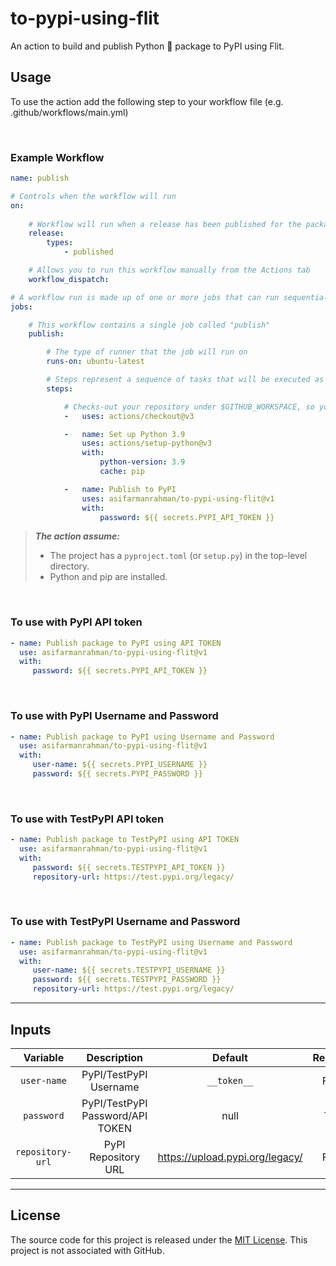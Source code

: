 # to-pypi-using-flit
 An action to build and publish Python 🐍 package to PyPI using Flit.

## Usage

To use the action add the following step to your workflow file (e.g. .github/workflows/main.yml)

<br>

### Example Workflow

```yaml
name: publish

# Controls when the workflow will run
on:
    
    # Workflow will run when a release has been published for the package
    release:
        types:
            - published

    # Allows you to run this workflow manually from the Actions tab
    workflow_dispatch:

# A workflow run is made up of one or more jobs that can run sequentially or in parallel
jobs:

    # This workflow contains a single job called "publish"
    publish:

        # The type of runner that the job will run on
        runs-on: ubuntu-latest

        # Steps represent a sequence of tasks that will be executed as part of the job
        steps:

            # Checks-out your repository under $GITHUB_WORKSPACE, so your job can access it
            -   uses: actions/checkout@v3

            -   name: Set up Python 3.9
                uses: actions/setup-python@v3
                with:
                    python-version: 3.9
                    cache: pip

            -   name: Publish to PyPI
                uses: asifarmanrahman/to-pypi-using-flit@v1
                with:
                    password: ${{ secrets.PYPI_API_TOKEN }}

```

> **_The action assume:_**
> * The project has a `pyproject.toml` (or `setup.py`) in the top-level directory.
> * Python and pip are installed.


<br>

### To use with PyPI API token

```yaml
- name: Publish package to PyPI using API TOKEN
  use: asifarmanrahman/to-pypi-using-flit@v1
  with:
     password: ${{ secrets.PYPI_API_TOKEN }}
```

<br>

### To use with PyPI Username and Password

```yaml
- name: Publish package to PyPI using Username and Password
  use: asifarmanrahman/to-pypi-using-flit@v1
  with:
     user-name: ${{ secrets.PYPI_USERNAME }}
     password: ${{ secrets.PYPI_PASSWORD }}
```

<br>

### To use with TestPyPI API token

```yaml
- name: Publish package to TestPyPI using API TOKEN
  use: asifarmanrahman/to-pypi-using-flit@v1
  with:
     password: ${{ secrets.TESTPYPI_API_TOKEN }}
     repository-url: https://test.pypi.org/legacy/
```

<br>

### To use with TestPyPI Username and Password

```yaml
- name: Publish package to TestPyPI using Username and Password
  use: asifarmanrahman/to-pypi-using-flit@v1
  with:
     user-name: ${{ secrets.TESTPYPI_USERNAME }}
     password: ${{ secrets.TESTPYPI_PASSWORD }}
     repository-url: https://test.pypi.org/legacy/
```

---

## Inputs

|     Variable     |           Description            |             Default             | Required |
|:----------------:|:--------------------------------:|:-------------------------------:|:--------:|
|   `user-name`    |      PyPI/TestPyPI Username      |           `__token__`           |  False   | 
|    `password`    | PyPI/TestPyPI Password/API TOKEN |              null               |   True   |
| `repository-url` |       PyPI Repository URL        | https://upload.pypi.org/legacy/ |  False   |

---


## License

The source code for this project is released under the [MIT License](/LICENSE). This project is not associated with GitHub.